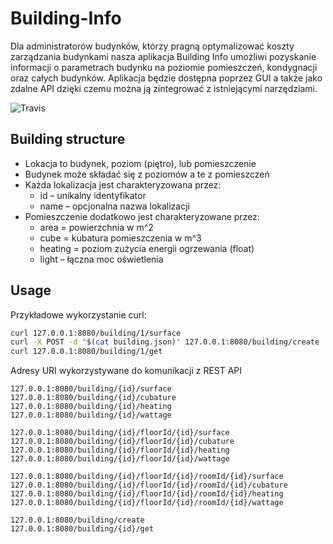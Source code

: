# Building-Info
Dla administratorów budynków, którzy pragną optymalizować koszty zarządzania budynkami  nasza aplikacja Building Info umożliwi pozyskanie informacji o parametrach budynku na poziomie pomieszczeń, kondygnacji oraz całych budynków. Aplikacja będzie dostępna poprzez GUI a także jako zdalne API dzięki czemu można ją zintegrować z istniejącymi narzędziami. 

![Travis](https://travis-ci.org/RenegadeWizard/Building-Info.svg?branch=master)

## Building structure
* Lokacja to budynek, poziom (piętro), lub pomieszczenie
* Budynek może składać się z poziomów a te z pomieszczeń
* Każda lokalizacja jest charakteryzowana przez:
    * id – unikalny identyfikator
   * name – opcjonalna nazwa lokalizacji
* Pomieszczenie dodatkowo jest charakteryzowane przez:
   * area = powierzchnia w m^2
   * cube = kubatura pomieszczenia w m^3
   * heating = poziom zużycia energii ogrzewania (float)
   * light – łączna moc oświetlenia

## Usage

Przykładowe wykorzystanie curl:
```bash
curl 127.0.0.1:8080/building/1/surface
curl -X POST -d "$(cat building.json)" 127.0.0.1:8080/building/create
curl 127.0.0.1:8080/building/1/get
```

Adresy URI wykorzystywane do komunikacji z REST API
```$xslt
127.0.0.1:8080/building/{id}/surface
127.0.0.1:8080/building/{id}/cubature
127.0.0.1:8080/building/{id}/heating
127.0.0.1:8080/building/{id}/wattage

127.0.0.1:8080/building/{id}/floorId/{id}/surface
127.0.0.1:8080/building/{id}/floorId/{id}/cubature
127.0.0.1:8080/building/{id}/floorId/{id}/heating 
127.0.0.1:8080/building/{id}/floorId/{id}/wattage 

127.0.0.1:8080/building/{id}/floorId/{id}/roomId/{id}/surface
127.0.0.1:8080/building/{id}/floorId/{id}/roomId/{id}/cubature
127.0.0.1:8080/building/{id}/floorId/{id}/roomId/{id}/heating
127.0.0.1:8080/building/{id}/floorId/{id}/roomId/{id}/wattage

127.0.0.1:8080/building/create 
127.0.0.1:8080/building/{id}/get 
```
